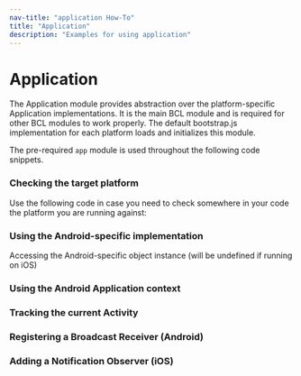 ```yaml
---
nav-title: "application How-To"
title: "Application"
description: "Examples for using application"
---
```

# Application
The Application module provides abstraction over the platform-specific Application implementations.
It is the main BCL module and is required for other BCL modules to work properly.
The default bootstrap.js implementation for each platform loads and initializes this module.
<snippet id='application-require'/>

The pre-required `app` module is used throughout the following code snippets.
### Checking the target platform
Use the following code in case you need to check somewhere in your code the platform you are running against:
<snippet id='application-app-check'/>

### Using the Android-specific implementation
Accessing the Android-specific object instance (will be undefined if running on iOS)

<snippet id='application-app-android'/>

### Using the Android Application context
<snippet id='application-app-android-context'/>

### Tracking the current Activity
<snippet id='application-app-android-current'/>

### Registering a Broadcast Receiver (Android)
<snippet id='application-app-android-broadcast'/>

### Adding a Notification Observer (iOS)
<snippet id='application-ios-observer'/>
